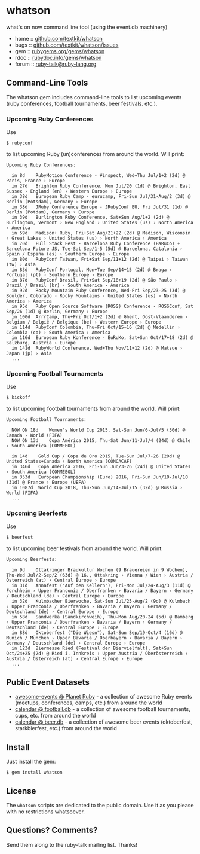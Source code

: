 # whatson

what's on now command line tool (using the event.db machinery)

* home  :: [github.com/textkit/whatson](https://github.com/textkit/whatson)
* bugs  :: [github.com/textkit/whatson/issues](https://github.com/textkit/whatson/issues)
* gem   :: [rubygems.org/gems/whatson](https://rubygems.org/gems/whatson)
* rdoc  :: [rubydoc.info/gems/whatson](http://rubydoc.info/gems/whatson)
* forum :: [ruby-talk@ruby-lang.org](http://www.ruby-lang.org/en/community/mailing-lists)


## Command-Line Tools

The whatson gem includes command-line tools
to list upcoming events (ruby conferences, football tournaments, beer festivals. etc.).


### Upcoming Ruby Conferences

Use

~~~
$ rubyconf
~~~

to list upcoming Ruby (un)conferences from around the world. Will print:

~~~
Upcoming Ruby Conferences:

  in 8d    RubyMotion Conference - #inspect, Wed+Thu Jul/1+2 (2d) @ Paris, France › Europe
  in 27d   Brighton Ruby Conference, Mon Jul/20 (1d) @ Brighton, East Sussex › England (en) › Western Europe › Europe
  in 38d   European Ruby Camp - eurucamp, Fri-Sun Jul/31-Aug/2 (3d) @ Berlin (Potsdam), Germany › Europe
  in 38d   JRuby Conference Europe - JRubyConf EU, Fri Jul/31 (1d) @ Berlin (Potdam), Germany › Europe
  in 39d   Burlington Ruby Conference, Sat+Sun Aug/1+2 (2d) @ Burlington, Vermont › New England › United States (us) › North America › America
  in 59d   Madison+ Ruby, Fri+Sat Aug/21+22 (2d) @ Madison, Wisconsin › Great Lakes › United States (us) › North America › America
  in 70d   Full Stack Fest - Barcelona Ruby Conference (BaRuCo) + Barcelona Future JS, Tue-Sat Sep/1-5 (5d) @ Barcelona, Catalonia › Spain / España (es) › Southern Europe › Europe
  in 80d   RubyConf Taiwan, Fri+Sat Sep/11+12 (2d) @ Taipei › Taiwan (tw) › Asia
  in 83d   RubyConf Portugal, Mon+Tue Sep/14+15 (2d) @ Braga › Portugal (pt) › Southern Europe › Europe
  in 87d   RubyConf Brasil, Fri+Sat Sep/18+19 (2d) @ São Paulo › Brazil / Brasil (br) › South America › America
  in 92d   Rocky Mountain Ruby Conference, Wed-Fri Sep/23-25 (3d) @ Boulder, Colorado › Rocky Mountains › United States (us) › North America › America
  in 95d   Ruby Open Source Software (ROSS) Conference - ROSSConf, Sat Sep/26 (1d) @ Berlin, Germany › Europe
  in 100d  ArrrCamp, Thu+Fri Oct/1+2 (2d) @ Ghent, Oost-Vlaanderen › Belgium / België / Belgique (be) › Western Europe › Europe
  in 114d  RubyConf Colombia, Thu+Fri Oct/15+16 (2d) @ Medellin › Colombia (co) › South America › America
  in 116d  European Ruby Konference - EuRuKo, Sat+Sun Oct/17+18 (2d) @ Salzburg, Austria › Europe
  in 141d  RubyWorld Conference, Wed+Thu Nov/11+12 (2d) @ Matsue › Japan (jp) › Asia
  ...
~~~


### Upcoming Football Tournaments

Use

~~~
$ kickoff
~~~

to list upcoming football tournaments from around the world. Will print:

~~~
Upcoming Football Tournaments:

  NOW ON 18d    Women's World Cup 2015, Sat-Sun Jun/6-Jul/5 (30d) @ Canada › World (FIFA)
  NOW ON 13d    Copa América 2015, Thu-Sat Jun/11-Jul/4 (24d) @ Chile › South America (CONMEBOL)

  in 14d    Gold Cup / Copa de Oro 2015, Tue-Sun Jul/7-26 (20d) @ United States+Canada › North America (CONCACAF)
  in 346d   Copa América 2016, Fri-Sun Jun/3-26 (24d) @ United States › South America (CONMEBOL)
  in 353d   European Championship (Euro) 2016, Fri-Sun Jun/10-Jul/10 (31d) @ France › Europe (UEFA)
  in 1087d  World Cup 2018, Thu-Sun Jun/14-Jul/15 (32d) @ Russia › World (FIFA)
  ...
~~~


### Upcoming Beerfests

Use

~~~
$ beerfest
~~~

to list upcoming beer festivals from around the world. Will print:

~~~
Upcoming Beerfests:

  in 9d    Ottakringer Braukultur Wochen (9 Brauereien in 9 Wochen), Thu-Wed Jul/2-Sep/2 (63d) @ 16., Ottakring › Vienna / Wien › Austria / Österreich (at) › Central Europe › Europe
  in 31d   Annafest ("Auf den Kellern"), Fri-Mon Jul/24-Aug/3 (11d) @ Forchheim › Upper Franconia / Oberfranken › Bavaria / Bayern › Germany / Deutschland (de) › Central Europe › Europe
  in 32d   Kulmbacher Bierwoche, Sat-Sun Jul/25-Aug/2 (9d) @ Kulmbach › Upper Franconia / Oberfranken › Bavaria / Bayern › Germany / Deutschland (de) › Central Europe › Europe
  in 58d   Sandwerka (Sandkirchweih), Thu-Mon Aug/20-24 (5d) @ Bamberg › Upper Franconia / Oberfranken › Bavaria / Bayern › Germany / Deutschland (de) › Central Europe › Europe
  in 88d   Oktoberfest ("Die Wiesn"), Sat-Sun Sep/19-Oct/4 (16d) @ Munich / München › Upper Bavaria / Oberbayern › Bavaria / Bayern › Germany / Deutschland (de) › Central Europe › Europe
  in 123d  Biermesse Ried (Festival der Biervielfalt), Sat+Sun Oct/24+25 (2d) @ Ried i. Innkreis › Upper Austria / Oberösterreich › Austria / Österreich (at) › Central Europe › Europe
  ...
~~~


## Public Event Datasets

- [awesome-events @ Planet Ruby](https://github.com/planetruby/awesome-events) - a collection of awesome Ruby events (meetups, conferences, camps, etc.) from around the world
- [calendar @ football.db](https://github.com/openfootball/calendar) - a collection of awesome football tournaments, cups, etc. from around the world
- [calendar @ beer.db](https://github.com/openbeer/calendar) - a collection of awesome beer events (oktoberfest, starkbierfest, etc.) from around the world


## Install

Just install the gem:

    $ gem install whatson


## License

The `whatson` scripts are dedicated to the public domain.
Use it as you please with no restrictions whatsoever.


## Questions? Comments?

Send them along to the ruby-talk mailing list.
Thanks!
